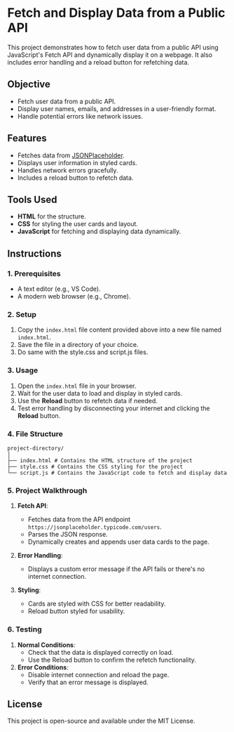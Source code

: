 # Fetch and Display Data from a Public API

This project demonstrates how to fetch user data from a public API using JavaScript's Fetch API and dynamically display it on a webpage. It also includes error handling and a reload button for refetching data.

## Objective
- Fetch user data from a public API.
- Display user names, emails, and addresses in a user-friendly format.
- Handle potential errors like network issues.

## Features
- Fetches data from [JSONPlaceholder](https://jsonplaceholder.typicode.com/users).
- Displays user information in styled cards.
- Handles network errors gracefully.
- Includes a reload button to refetch data.

## Tools Used
- **HTML** for the structure.
- **CSS** for styling the user cards and layout.
- **JavaScript** for fetching and displaying data dynamically.

## Instructions

### 1. Prerequisites
- A text editor (e.g., VS Code).
- A modern web browser (e.g., Chrome).

### 2. Setup
1. Copy the `index.html` file content provided above into a new file named `index.html`.
2. Save the file in a directory of your choice.
3. Do same with the style.css and script.js files.

### 3. Usage
1. Open the `index.html` file in your browser.
2. Wait for the user data to load and display in styled cards.
3. Use the **Reload** button to refetch data if needed.
4. Test error handling by disconnecting your internet and clicking the **Reload** button.

### 4. File Structure
```
project-directory/
│
├── index.html # Contains the HTML structure of the project
├── style.css # Contains the CSS styling for the project
└── script.js # Contains the JavaScript code to fetch and display data
```

### 5. Project Walkthrough
1. **Fetch API**:
   - Fetches data from the API endpoint `https://jsonplaceholder.typicode.com/users`.
   - Parses the JSON response.
   - Dynamically creates and appends user data cards to the page.

2. **Error Handling**:
   - Displays a custom error message if the API fails or there's no internet connection.

3. **Styling**:
   - Cards are styled with CSS for better readability.
   - Reload button styled for usability.

### 6. Testing
1. **Normal Conditions**:
   - Check that the data is displayed correctly on load.
   - Use the Reload button to confirm the refetch functionality.
2. **Error Conditions**:
   - Disable internet connection and reload the page.
   - Verify that an error message is displayed.

## License
This project is open-source and available under the MIT License.
